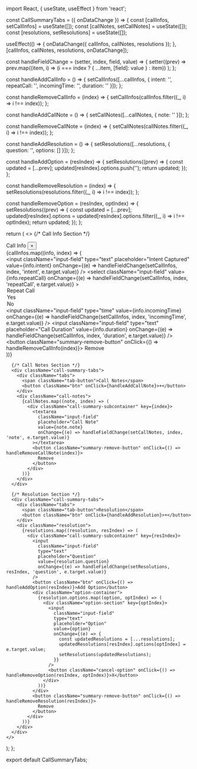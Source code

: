 import React, { useState, useEffect } from 'react';

const CallSummaryTabs = ({ onDataChange }) => {
  const [callInfos, setCallInfos] = useState([]);
  const [callNotes, setCallNotes] = useState([]);
  const [resolutions, setResolutions] = useState([]);

  useEffect(() => {
    onDataChange({ callInfos, callNotes, resolutions });
  }, [callInfos, callNotes, resolutions, onDataChange]);

  const handleFieldChange = (setter, index, field, value) => {
    setter((prev) =>
      prev.map((item, i) => (i === index ? { ...item, [field]: value } : item))
    );
  };

  const handleAddCallInfo = () => {
    setCallInfos([...callInfos, { intent: '', repeatCall: '', incomingTime: '', duration: '' }]);
  };

  const handleRemoveCallInfo = (index) => {
    setCallInfos(callInfos.filter((_, i) => i !== index));
  };

  const handleAddCallNote = () => {
    setCallNotes([...callNotes, { note: '' }]);
  };

  const handleRemoveCallNote = (index) => {
    setCallNotes(callNotes.filter((_, i) => i !== index));
  };

  const handleAddResolution = () => {
    setResolutions([...resolutions, { question: '', options: [] }]);
  };

  const handleAddOption = (resIndex) => {
    setResolutions((prev) => {
      const updated = [...prev];
      updated[resIndex].options.push('');
      return updated;
    });
  };

  const handleRemoveResolution = (index) => {
    setResolutions(resolutions.filter((_, i) => i !== index));
  };

  const handleRemoveOption = (resIndex, optIndex) => {
    setResolutions((prev) => {
      const updated = [...prev];
      updated[resIndex].options = updated[resIndex].options.filter((_, i) => i !== optIndex);
      return updated;
    });
  };

  return (
    <>
      {/* Call Info Section */}
      <div className="call-summary-tabs">
        <div className="tabs">
          <span className="tab-button">Call Info</span>
          <button className="btn" onClick={handleAddCallInfo}>+</button>
        </div>
        <div className="call-info">
          {callInfos.map((info, index) => (
            <div className="call-summary-subcontainer" key={index}>
              <div className="call-info-section">
                <input
                  className="input-field"
                  type="text"
                  placeholder="Intent Captured"
                  value={info.intent}
                  onChange={(e) => handleFieldChange(setCallInfos, index, 'intent', e.target.value)}
                />
                <select
                  className="input-field"
                  value={info.repeatCall}
                  onChange={(e) => handleFieldChange(setCallInfos, index, 'repeatCall', e.target.value)}
                >
                  <option value="">Repeat Call</option>
                  <option value="Yes">Yes</option>
                  <option value="No">No</option>
                </select>
                <input
                  className="input-field"
                  type="time"
                  value={info.incomingTime}
                  onChange={(e) => handleFieldChange(setCallInfos, index, 'incomingTime', e.target.value)}
                />
                <input
                  className="input-field"
                  type="text"
                  placeholder="Call Duration"
                  value={info.duration}
                  onChange={(e) => handleFieldChange(setCallInfos, index, 'duration', e.target.value)}
                />
              </div>
              <button className="summary-remove-button" onClick={() => handleRemoveCallInfo(index)}>
                Remove
              </button>
            </div>
          ))}
        </div>
      </div>

      {/* Call Notes Section */}
      <div className="call-summary-tabs">
        <div className="tabs">
          <span className="tab-button">Call Notes</span>
          <button className="btn" onClick={handleAddCallNote}>+</button>
        </div>
        <div className="call-notes">
          {callNotes.map((note, index) => (
            <div className="call-summary-subcontainer" key={index}>
              <textarea
                className="input-field"
                placeholder="Call Note"
                value={note.note}
                onChange={(e) => handleFieldChange(setCallNotes, index, 'note', e.target.value)}
              ></textarea>
              <button className="summary-remove-button" onClick={() => handleRemoveCallNote(index)}>
                Remove
              </button>
            </div>
          ))}
        </div>
      </div>

      {/* Resolution Section */}
      <div className="call-summary-tabs">
        <div className="tabs">
          <span className="tab-button">Resolution</span>
          <button className="btn" onClick={handleAddResolution}>+</button>
        </div>
        <div className="resolution">
          {resolutions.map((resolution, resIndex) => (
            <div className="call-summary-subcontainer" key={resIndex}>
              <input
                className="input-field"
                type="text"
                placeholder="Question"
                value={resolution.question}
                onChange={(e) => handleFieldChange(setResolutions, resIndex, 'question', e.target.value)}
              />
              <button className="btn" onClick={() => handleAddOption(resIndex)}>Add Option</button>
              <div className="option-container">
                {resolution.options.map((option, optIndex) => (
                  <div className="option-section" key={optIndex}>
                    <input
                      className="input-field"
                      type="text"
                      placeholder="Option"
                      value={option}
                      onChange={(e) => {
                        const updatedResolutions = [...resolutions];
                        updatedResolutions[resIndex].options[optIndex] = e.target.value;
                        setResolutions(updatedResolutions);
                      }}
                    />
                    <button className="cancel-option" onClick={() => handleRemoveOption(resIndex, optIndex)}>X</button>
                  </div>
                ))}
              </div>
              <button className="summary-remove-button" onClick={() => handleRemoveResolution(resIndex)}>
                Remove
              </button>
            </div>
          ))}
        </div>
      </div>
    </>
  );
};

export default CallSummaryTabs;
